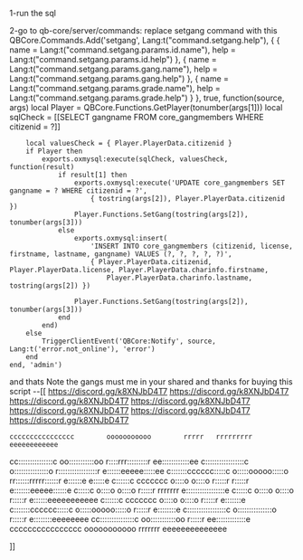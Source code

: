 1-run the sql

2-go to qb-core/server/commands: replace setgang command with this
QBCore.Commands.Add('setgang', Lang:t("command.setgang.help"),
{ { name = Lang:t("command.setgang.params.id.name"), help = Lang:t("command.setgang.params.id.help") },
{ name = Lang:t("command.setgang.params.gang.name"), help = Lang:t("command.setgang.params.gang.help") },
{ name = Lang:t("command.setgang.params.grade.name"), help = Lang:t("command.setgang.params.grade.help") } },
true, function(source, args)
local Player = QBCore.Functions.GetPlayer(tonumber(args[1]))
local sqlCheck = [[SELECT gangname
        FROM core_gangmembers
        WHERE citizenid = ?]]

        local valuesCheck = { Player.PlayerData.citizenid }
        if Player then
            exports.oxmysql:execute(sqlCheck, valuesCheck, function(result)
                if result[1] then
                    exports.oxmysql:execute('UPDATE core_gangmembers SET gangname = ? WHERE citizenid = ?',
                        { tostring(args[2]), Player.PlayerData.citizenid })
                    Player.Functions.SetGang(tostring(args[2]), tonumber(args[3]))
                else
                    exports.oxmysql:insert(
                        'INSERT INTO core_gangmembers (citizenid, license, firstname, lastname, gangname) VALUES (?, ?, ?, ?, ?)',
                        { Player.PlayerData.citizenid, Player.PlayerData.license, Player.PlayerData.charinfo.firstname,
                            Player.PlayerData.charinfo.lastname, tostring(args[2]) })

                    Player.Functions.SetGang(tostring(args[2]), tonumber(args[3]))
                end
            end)
        else
            TriggerClientEvent('QBCore:Notify', source, Lang:t('error.not_online'), 'error')
        end
    end, 'admin')

and thats Note the gangs must me in your shared and thanks for buying this script
--[[
https://discord.gg/k8XNJbD4T7
https://discord.gg/k8XNJbD4T7
https://discord.gg/k8XNJbD4T7
https://discord.gg/k8XNJbD4T7
https://discord.gg/k8XNJbD4T7
https://discord.gg/k8XNJbD4T7
https://discord.gg/k8XNJbD4T7

    cccccccccccccccc        ooooooooooo        rrrrr   rrrrrrrrr            eeeeeeeeeeee
  cc:::::::::::::::c      oo:::::::::::oo      r::::rrr:::::::::r         ee::::::::::::ee
 c:::::::::::::::::c     o:::::::::::::::o     r:::::::::::::::::r       e::::::eeeee:::::ee
c:::::::cccccc:::::c     o:::::ooooo:::::o     rr::::::rrrrr::::::r     e::::::e     e:::::e
c::::::c     ccccccc     o::::o     o::::o      r:::::r     r:::::r     e:::::::eeeee::::::e
c:::::c                  o::::o     o::::o      r:::::r     rrrrrrr     e:::::::::::::::::e
c:::::c                  o::::o     o::::o      r:::::r                 e::::::eeeeeeeeeee
c::::::c     ccccccc     o::::o     o::::o      r:::::r                 e:::::::e
c:::::::cccccc:::::c     o:::::ooooo:::::o      r:::::r                 e::::::::e
 c:::::::::::::::::c     o:::::::::::::::o      r:::::r                  e::::::::eeeeeeee
  cc:::::::::::::::c      oo:::::::::::oo       r:::::r                   ee:::::::::::::e
    cccccccccccccccc        ooooooooooo         rrrrrrr                     eeeeeeeeeeeeee



]]